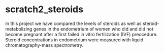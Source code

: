 # scratch2_steroids

In this project we have compared the levels of steroids as well as steroid-metabolizing genes in the endometrium of women who did and did not become pregnant after a first failed in vitro fertilization (IVF) preocedure. Steroid concentrations in endometrium were measured with liquid chromatography-mass spectrometry. 
